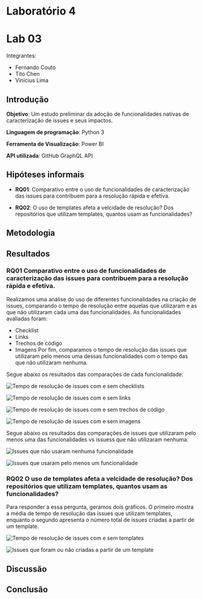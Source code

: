# Laboratório 4

# Lab 03

Integrantes:

- Fernando Couto
- Tito Chen
- Vinicius Lima

## Introdução

**Objetivo**: Um estudo preliminar da adoção de funcionalidades nativas de caracterização de issues e seus impactos.

**Linguagem de programação**: Python 3

**Ferramenta de Visualização**: Power BI

**API utilizada**: GitHub GraphQL API

## Hipóteses informais


- **RQ01**: Comparativo entre o uso de funcionalidades de caracterização das issues para contribuem para a resolução rápida e efetiva.

- **RQ02**: O uso de templates afeta a velcidade de resolução? Dos repositórios que utilizam templates, quantos usam as funcionalidades?


## Metodologia



## Resultados

### RQ01 Comparativo entre o uso de funcionalidades de caracterização das issues para contribuem para a resolução rápida e efetiva.

Realizamos uma análise do uso de diferentes funcionalidades na criação de issues, comparando o tempo de resolução entre aquelas que utilizaram e as que não utilizaram cada uma das funcionalidades. As funcionalidades avaliadas foram:

- Checklist
- Links
- Trechos de código
- Imagens
Por fim, comparamos o tempo de resolução das issues que utilizaram pelo menos uma dessas funcionalidades com o tempo das que não utilizaram nenhuma.

Segue abaixo os resultados das comparações de cada funcionalidade:


![Tempo de resolução de issues com e sem checklists](tasklist.png)

![Tempo de resolução de issues com e sem links](link.png)

![Tempo de resolução de issues com e sem trechos de código](code_snippet.png)

![Tempo de resolução de issues com e sem imagens](image.png)


Segue abaixo os resultados das comparações de issues que utilizaram pelo menos uma das funcionalidades vs issuess que não utilizaram nenhuma:


![Issues que não usaram nenhuma funcionalidade](avg_all_0.png)


![Issues que usaram pelo menos um funcionalidade](avg_all_1.png)

### RQ02 O uso de templates afeta a velcidade de resolução? Dos repositórios que utilizam templates, quantos usam as funcionalidades?

Para responder a essa pergunta, geramos dois gráficos. O primeiro mostra a média de tempo de resolução das issues que utilizam templates, enquanto o segundo apresenta o número total de issues criadas a partir de um template.


![Tempo de resolução de issues com e sem templates](template.png)

![Issues que foram ou não criadas a partir de um template](template_count.png)



## Discussão



## Conclusão


